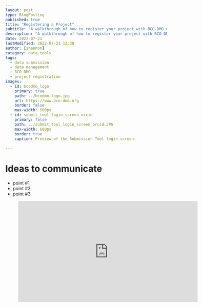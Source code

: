 ```yaml
---
layout: post
type: BlogPosting
published: true
title: "Registering a Project"
subtitle: "A walkthrough of how to register your project with BCO-DMO using submit.bco-dmo.org"
description: "A walkthrough of how to register your project with BCO-DMO using submit.bco-dmo.org"
date: 2022-07-21
lastModified: 2022-07-21 13:20
author: [shannon]
category: data-tools
tags: 
  - data submission
  - data management
  - BCO-DMO
  - project registration
images:
  - id: bcodmo_logo
    primary: true
    path: ../bcodmo-logo.jpg
    url: https://www.bco-dmo.org
    border: false
    max-width: 500px
  - id: submit_tool_login_screen_orcid
    primary: false
    path: ../submit_tool_login_screen_orcid.JPG
    max-width: 600px
    border: true
    caption: Preview of the Submission Tool login screen.
 
---
```


# Ideas to communicate

* point #1
* point #2
* point #3

<!-- blank line -->
<figure class="video_container">
  <iframe width="560" height="315" src="https://www.youtube.com/embed/QbrNQY_78sc" frameborder="0" allowfullscreen="true"> </iframe>
</figure>
<!-- blank line -->
